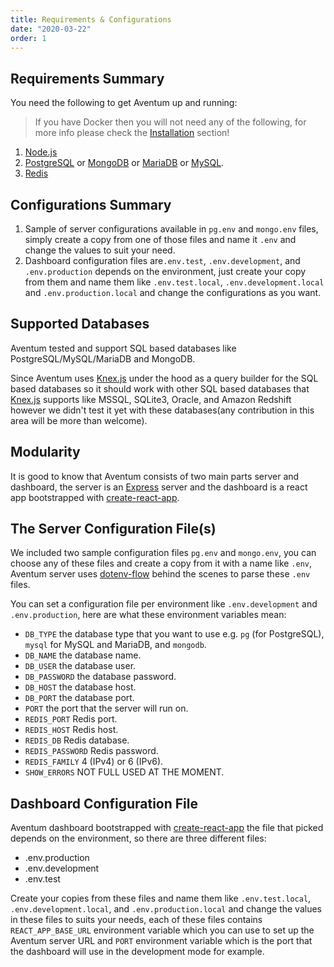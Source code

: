 ```yaml
---
title: Requirements & Configurations
date: "2020-03-22"
order: 1
---
```


## Requirements Summary

You need the following to get Aventum up and running:

> If you have Docker then you will not need any of the following, for more info please check the [Installation](./installation/) section!

1. [Node.js](https://nodejs.org/)
2. [PostgreSQL](https://www.postgresql.org/) or [MongoDB](https://www.mongodb.com/) or [MariaDB](https://mariadb.org/) or [MySQL](https://www.mysql.com/).
3. [Redis](https://redis.io/)

## Configurations Summary

1. Sample of server configurations available in `pg.env` and `mongo.env` files, simply create a copy from one of those files and name it `.env` and change the values to suit your need.
2. Dashboard configuration files are`.env.test`, `.env.development`, and `.env.production` depends on the environment, just create your copy from them and name them like `.env.test.local`, `.env.development.local` and `.env.production.local` and change the configurations as you want.

## Supported Databases

Aventum tested and support SQL based databases like PostgreSQL/MySQL/MariaDB and MongoDB.

Since Aventum uses [Knex.js](http://knexjs.org) under the hood as a query builder for the SQL based databases so it should work with other SQL based databases that [Knex.js](http://knexjs.org) supports like MSSQL, SQLite3, Oracle, and Amazon Redshift however we didn't test it yet with these databases(any contribution in this area will be more than welcome).

## Modularity

It is good to know that Aventum consists of two main parts server and dashboard, the server is an [Express](https://expressjs.com/) server and the dashboard is a react app bootstrapped with [create-react-app](https://create-react-app.dev/).

## The Server Configuration File(s)

We included two sample configuration files `pg.env` and `mongo.env`, you can choose any of these files and create a copy from it with a name like `.env`, Aventum server uses [dotenv-flow](https://www.npmjs.com/package/dotenv-flow) behind the scenes to parse these `.env` files.

You can set a configuration file per environment like `.env.development` and `.env.production`, here are what these environment variables mean:

- `DB_TYPE` the database type that you want to use e.g. `pg` (for PostgreSQL), `mysql` for MySQL and MariaDB, and `mongodb`.
- `DB_NAME` the database name.
- `DB_USER` the database user.
- `DB_PASSWORD` the database password.
- `DB_HOST` the database host.
- `DB_PORT` the database port.
- `PORT` the port that the server will run on.
- `REDIS_PORT` Redis port.
- `REDIS_HOST` Redis host.
- `REDIS_DB` Redis database.
- `REDIS_PASSWORD` Redis password.
- `REDIS_FAMILY` 4 (IPv4) or 6 (IPv6).
- `SHOW_ERRORS` NOT FULL USED AT THE MOMENT.

## Dashboard Configuration File

Aventum dashboard bootstrapped with [create-react-app](https://create-react-app.dev/) the file that picked depends on the environment, so there are three different files:

- .env.production
- .env.development
- .env.test

Create your copies from these files and name them like `.env.test.local`, `.env.development.local`, and `.env.production.local` and change the values in these files to suits your needs, each of these files contains `REACT_APP_BASE_URL` environment variable which you can use to set up the Aventum server URL and `PORT` environment variable which is the port that the dashboard will use in the development mode for example.
